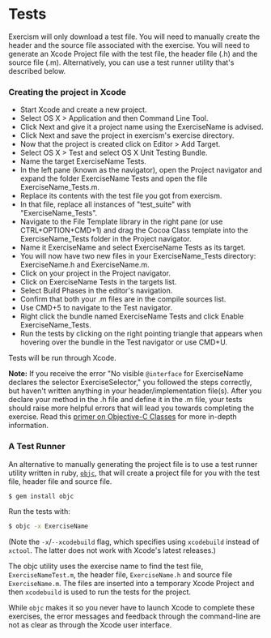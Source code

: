 # Tests

Exercism will only download a test file. You will need to manually create the header and the source file associated with the exercise. You will need to generate an Xcode Project file with the test file, the header file (.h) and the source file (.m). Alternatively, you can use a test runner utility that's described below.

### Creating the project in Xcode

* Start Xcode and create a new project.
* Select OS X > Application and then Command Line Tool.
* Click Next and give it a project name using the ExerciseName is advised.
* Click Next and save the project in exercism's exercise directory.
* Now that the project is created click on Editor > Add Target.
* Select OS X > Test and select OS X Unit Testing Bundle.
* Name the target ExerciseName Tests.
* In the left pane (known as the navigator), open the Project navigator and expand the folder ExerciseName Tests and open the file ExerciseName_Tests.m.
* Replace its contents with the test file you got from exercism.
* In that file, replace all instances of "test_suite" with "ExerciseName_Tests".
* Navigate to the File Template library in the right pane (or use CTRL+OPTION+CMD+1) and drag the Cocoa Class template into the ExerciseName_Tests folder in the Project navigator.
* Name it ExerciseName and select ExerciseName Tests as its target.
* You will now have two new files in your ExerciseName_Tests directory: ExerciseName.h and ExerciseName.m.
* Click on your project in the Project navigator.
* Click on ExerciseName Tests in the targets list.
* Select Build Phases in the editor's navigation.
* Confirm that both your .m files are in the compile sources list.
* Use CMD+5 to navigate to the Test navigator.
* Right click the bundle named ExerciseName Tests and click Enable ExerciseName_Tests.
* Run the tests by clicking on the right pointing triangle that appears when hovering over the bundle in the Test navigator or use CMD+U.

Tests will be run through Xcode.

__Note:__ If you receive the error "No visible `@interface` for ExerciseName declares the selector ExerciseSelector," you followed the steps correctly, but haven't written anything in your header/implementation file(s). After you declare your method in the .h file and define it in the .m file, your tests should raise more helpful errors that will lead you towards completing the exercise. Read this [primer on Objective-C Classes](http://blog.teamtreehouse.com/beginners-guide-objective-c-classes-objects) for more in-depth information.

### A Test Runner

An alternative to manually generating the project file is to use a test runner utility written in ruby, [`objc`](https://rubygems.org/gems/objc/), that will create a project file for you with the test file, header file and source file.

```bash
$ gem install objc
```

Run the tests with:

```bash
$ objc -x ExerciseName
```

(Note the `-x`/`--xcodebuild` flag, which specifies using `xcodebuild` instead of `xctool`. The latter does not work with Xcode's latest releases.)

The objc utility uses the exercise name to find the test file, `ExerciseNameTest.m`, the header file, `ExerciseName.h` and source file `ExerciseName.m`. The files are inserted into a temporary Xcode Project and then `xcodebuild` is used to run the tests for the project.

While `objc` makes it so you never have to launch Xcode to complete these exercises, the error messages and feedback through the command-line are not as clear as through the Xcode user interface.
